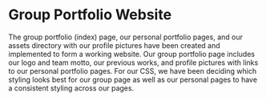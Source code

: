 # Group Portfolio Website

The group portfolio (index) page, our personal portfolio pages, and our assets directory with our
profile pictures have been created and implemented to form a working website. Our group portfolio
page includes our logo and team motto, our previous works, and profile pictures with links to our
personal portfolio pages. For our CSS, we have been deciding which styling looks best for our group
page as well as our personal pages to have a consistent styling across our pages.


